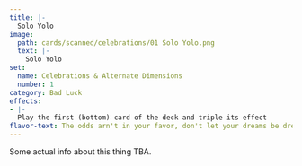 ```yaml
---
title: |-
  Solo Yolo
image: 
  path: cards/scanned/celebrations/01 Solo Yolo.png
  text: |-
    Solo Yolo
set:
  name: Celebrations & Alternate Dimensions
  number: 1
category: Bad Luck
effects: 
- |-
  Play the first (bottom) card of the deck and triple its effect
flavor-text: The odds arn't in your favor, don't let your dreams be dreams.
---
```

Some actual info about this thing TBA.
